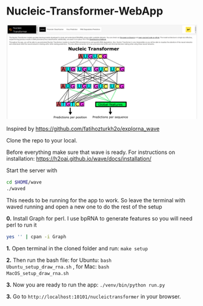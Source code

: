 # Nucleic-Transformer-WebApp

![home_page](https://github.com/Shujun-He/Nucleic-Transformer-WebApp/blob/main/files/home_page.png)


Inspired by https://github.com/fatihozturkh2o/explorna_wave

Clone the repo to your local.

Before everything make sure that wave is ready. 
For instructions on installation: https://h2oai.github.io/wave/docs/installation/ 

Start the server with

```bash
cd $HOME/wave
./waved
```

This needs to be running for the app to work. So leave the terminal with waved running and open a new one to do the rest of the setup

**0.** Install Graph for perl. I use bpRNA to generate features so you will need perl to run it

```bash
yes '' | cpan -i Graph
```

**1.** Open terminal in the cloned folder and run: <code>make setup</code>

**2.** Then run the bash file: for Ubuntu: <code>bash Ubuntu_setup_draw_rna.sh</code> , for Mac: <code>bash MacOS_setup_draw_rna.sh</code>

**3.** Now you are ready to run the app: <code>./venv/bin/python run.py</code>   

**3.** Go to <code>http://localhost:10101/nucleictransformer</code> in your browser.
